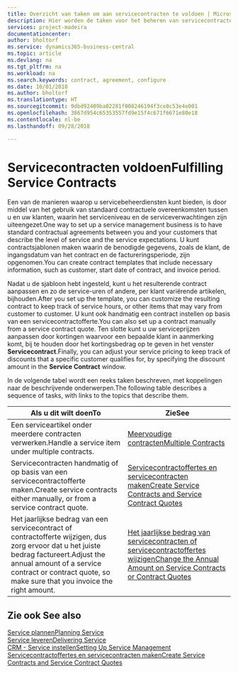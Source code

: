 ```yaml
---
title: Overzicht van taken om aan servicecontracten te voldoen | Microsoft Docs
description: Hier worden de taken voor het beheren van servicecontracten met klanten beschreven.
services: project-madeira
documentationcenter: 
author: bholtorf
ms.service: dynamics365-business-central
ms.topic: article
ms.devlang: na
ms.tgt_pltfrm: na
ms.workload: na
ms.search.keywords: contract, agreement, configure
ms.date: 10/01/2018
ms.author: bholtorf
ms.translationtype: HT
ms.sourcegitcommit: 9dbd92409ba02281f008246194f3ce0c53e4e001
ms.openlocfilehash: 3867d954c65353557fd9e15f4c671f6671e80e18
ms.contentlocale: nl-be
ms.lasthandoff: 09/28/2018

---
```

# <a name="fulfilling-service-contracts"></a><span data-ttu-id="2e028-103">Servicecontracten voldoen</span><span class="sxs-lookup"><span data-stu-id="2e028-103">Fulfilling Service Contracts</span></span> 
<span data-ttu-id="2e028-104">Een van de manieren waarop u servicebeheerdiensten kunt bieden, is door middel van het gebruik van standaard contractuele overeenkomsten tussen u en uw klanten, waarin het serviceniveau en de serviceverwachtingen zijn uiteengezet.</span><span class="sxs-lookup"><span data-stu-id="2e028-104">One way to set up a service management business is to have standard contractual agreements between you and your customers that describe the level of service and the service expectations.</span></span> <span data-ttu-id="2e028-105">U kunt contractsjablonen maken waarin de benodigde gegevens, zoals de klant, de ingangsdatum van het contract en de factureringsperiode, zijn opgenomen.</span><span class="sxs-lookup"><span data-stu-id="2e028-105">You can create contract templates that include necessary information, such as customer, start date of contract, and invoice period.</span></span>  
  
<span data-ttu-id="2e028-106">Nadat u de sjabloon hebt ingesteld, kunt u het resulterende contract aanpassen en zo de service-uren of andere, per klant variërende artikelen, bijhouden.</span><span class="sxs-lookup"><span data-stu-id="2e028-106">After you set up the template, you can customize the resulting contract to keep track of service hours, or other items that may vary from customer to customer.</span></span> <span data-ttu-id="2e028-107">U kunt ook handmatig een contract instellen op basis van een servicecontractofferte.</span><span class="sxs-lookup"><span data-stu-id="2e028-107">You can also set up a contract manually from a service contract quote.</span></span> <span data-ttu-id="2e028-108">Ten slotte kunt u uw serviceprijzen aanpassen door kortingen waarvoor een bepaalde klant in aanmerking komt, bij te houden door het kortingsbedrag op te geven in het venster **Servicecontract**.</span><span class="sxs-lookup"><span data-stu-id="2e028-108">Finally, you can adjust your service pricing to keep track of discounts that a specific customer qualifies for, by specifying the discount amount in the **Service Contract** window.</span></span>  

<span data-ttu-id="2e028-109">In de volgende tabel wordt een reeks taken beschreven, met koppelingen naar de beschrijvende onderwerpen.</span><span class="sxs-lookup"><span data-stu-id="2e028-109">The following table describes a sequence of tasks, with links to the topics that describe them.</span></span>   
  
|<span data-ttu-id="2e028-110">**Als u dit wilt doen**</span><span class="sxs-lookup"><span data-stu-id="2e028-110">**To**</span></span>|<span data-ttu-id="2e028-111">**Zie**</span><span class="sxs-lookup"><span data-stu-id="2e028-111">**See**</span></span>|  
|------------|-------------|  
|<span data-ttu-id="2e028-112">Een serviceartikel onder meerdere contracten verwerken.</span><span class="sxs-lookup"><span data-stu-id="2e028-112">Handle a service item under multiple contracts.</span></span> | [<span data-ttu-id="2e028-113">Meervoudige contracten</span><span class="sxs-lookup"><span data-stu-id="2e028-113">Multiple Contracts</span></span>](service-multiple-contracts.md)|  
|<span data-ttu-id="2e028-114">Servicecontracten handmatig of op basis van een servicecontractofferte maken.</span><span class="sxs-lookup"><span data-stu-id="2e028-114">Create service contracts either manually, or from a service contract quote.</span></span>| [<span data-ttu-id="2e028-115">Servicecontractoffertes en servicecontracten maken</span><span class="sxs-lookup"><span data-stu-id="2e028-115">Create Service Contracts and Service Contract Quotes</span></span>](service-how-to-create-service-contracts-and-service-contract-quotes.md)|
|<span data-ttu-id="2e028-116">Het jaarlijkse bedrag van een servicecontract of contractofferte wijzigen, dus zorg ervoor dat u het juiste bedrag factureert.</span><span class="sxs-lookup"><span data-stu-id="2e028-116">Adjust the annual amount of a service contract or contract quote, so make sure that you invoice the right amount.</span></span>|[<span data-ttu-id="2e028-117">Het jaarlijkse bedrag van servicecontracten of servicecontractoffertes wijzigen</span><span class="sxs-lookup"><span data-stu-id="2e028-117">Change the Annual Amount on Service Contracts or Contract Quotes</span></span>](service-how-to-change-the-annual-amount-on-service-contracts-or-contract-quotes.md)|

## <a name="see-also"></a><span data-ttu-id="2e028-118">Zie ook </span><span class="sxs-lookup"><span data-stu-id="2e028-118">See also</span></span>
[<span data-ttu-id="2e028-119">Service plannen</span><span class="sxs-lookup"><span data-stu-id="2e028-119">Planning Service</span></span>](service-plan-service.md)  
[<span data-ttu-id="2e028-120">Service leveren</span><span class="sxs-lookup"><span data-stu-id="2e028-120">Delivering Service</span></span>](service-deliver-service.md)  
[<span data-ttu-id="2e028-121">CRM - Service instellen</span><span class="sxs-lookup"><span data-stu-id="2e028-121">Setting Up Service Management</span></span>](service-setup-service.md)  
[<span data-ttu-id="2e028-122">Servicecontractoffertes en servicecontracten maken</span><span class="sxs-lookup"><span data-stu-id="2e028-122">Create Service Contracts and Service Contract Quotes</span></span>](service-how-to-create-service-contracts-and-service-contract-quotes.md)  

